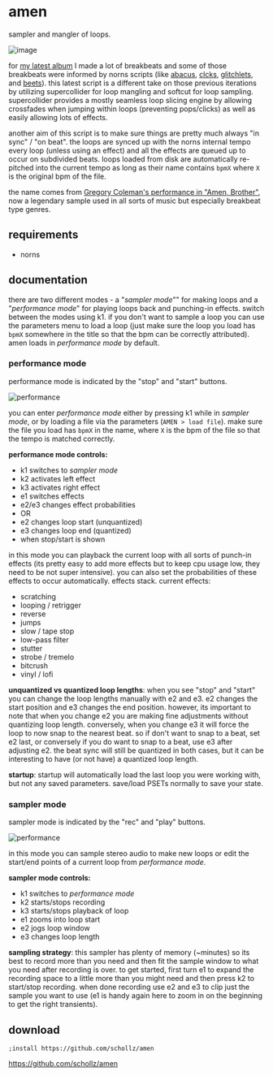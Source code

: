 # amen

sampler and mangler of loops.

![image](https://user-images.githubusercontent.com/6550035/113587034-1c4f3580-95e3-11eb-9a6b-0274ccd91480.png)

for [my latest album](https://infinitedigits.bandcamp.com/album/be-the-light-be-the-void) I made a lot of breakbeats and some of those breakbeats were informed by norns scripts (like [abacus](https://llllllll.co/t/abacus/37871), [clcks](https://llllllll.co/t/clcks/), [glitchlets](https://llllllll.co/t/clcks/), and [beets](https://llllllll.co/t/beets-1-1-1/30069)). this latest script is a different take on those previous iterations by utilizing supercollider for loop mangling and softcut for loop sampling. supercollider provides a mostly seamless loop slicing engine by allowing crossfades when jumping within loops (preventing pops/clicks) as well as easily allowing lots of effects.

another aim of this script is to make sure things are pretty much always "in sync" / "on beat". the loops are synced up with the norns internal tempo every loop (unless using an effect) and all the effects are queued up to occur on subdivided beats. loops loaded from disk are automatically re-pitched into the current tempo as long as their name contains `bpmX` where `X` is the original bpm of the file.

the name comes from [Gregory Coleman's performance in "Amen, Brother"](https://www.youtube.com/watch?v=5SaFTm2bcac), now a legendary sample used in all sorts of music but especially breakbeat type genres.


## requirements

- norns

## documentation

there are two different modes - a "*sampler mode*"" for making loops and a "*performance mode*" for playing loops back and punching-in effects. switch between the modes using k1. if you don't want to sample a loop you can use the parameters menu to load a loop (just make sure the loop you load has `bpmX` somewhere in the title so that the bpm can be correctly attributed). amen loads in *performance mode* by default.

### performance mode

performance mode is indicated by the "stop" and "start" buttons.

![performance](https://user-images.githubusercontent.com/6550035/113587036-1c4f3580-95e3-11eb-8772-ab1ab995ed5e.png)

you can enter *performance mode* either by pressing k1 while in *sampler mode*, or by loading a file via the parameters (`AMEN > load file`). make sure the file you load has `bpmX` in the name, where `X` is the bpm of the file so that the tempo is matched correctly.

**performance mode controls:**

- k1 switches to *sampler mode*
- k2 activates left effect
- k3 activates right effect
- e1 switches effects
- e2/e3 changes effect probabilities
- OR
- e2 changes loop start (unquantized)
- e3 changes loop end (quantized)
- when stop/start is shown


in this mode you can playback the current loop with all sorts of punch-in effects (its pretty easy to add more effects but to keep cpu usage low, they need to be not super intensive). you can also set the probabilities of these effects to occur automatically. effects stack. current effects:

- scratching
- looping / retrigger
- reverse
- jumps
- slow / tape stop
- low-pass filter
- stutter
- strobe / tremelo
- bitcrush
- vinyl / lofi

**unquantized vs quantized loop lengths**: when you see "stop" and "start" you can change the loop lengths manually with e2 and e3. e2 changes the start position and e3 changes the end position. however, its important to note that when you change e2 you are making fine adjustments without quantizing loop length. conversely, when you change e3 it will force the loop to now snap to the nearest beat. so if don't want to snap to a beat, set e2 last, or conversely if you do want to snap to a beat, use e3 after adjusting e2. the beat sync will still be quantized in both cases, but it can be interesting to have (or not have) a quantized loop length.

**startup**: startup will automatically load the last loop you were working with, but not any saved parameters. save/load PSETs normally to save your state.

### sampler mode

sampler mode is indicated by the "rec" and "play" buttons.

![performance](https://user-images.githubusercontent.com/6550035/113587030-1bb69f00-95e3-11eb-92e7-37520fdd24c0.png)

in this mode you can sample stereo audio to make new loops or edit the start/end points of a current loop from *performance mode*.

**sampler mode controls:**

- k1 switches to *performance mode* 
- k2 starts/stops recording
- k3 starts/stops playback of loop
- e1 zooms into loop start
- e2 jogs loop window
- e3 changes loop length

**sampling strategy**: this sampler has plenty of memory (~minutes) so its best to record more than you need and then fit the sample window to what you need after recording is over. to get started, first turn e1 to expand the recording space to a little more than you might need and then press k2 to start/stop recording. when done recording use e2 and e3 to clip just the sample you want to use (e1 is handy again here to zoom in on the beginning to get the right transients).



## download

`;install https://github.com/schollz/amen`

https://github.com/schollz/amen
